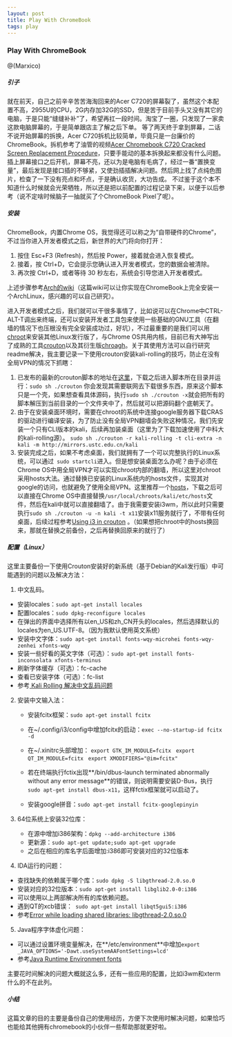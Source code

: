 ```yaml
---                                                                        
layout: post
title: Play With ChromeBook
tags: play
---
```

### Play With ChromeBook

@(Marxico)


##### 引子
就在前天，自己之前辛辛苦苦海淘回来的Acer C720的屏幕裂了，虽然这个本配置不高，2955U的CPU，2G内存加32G的SSD，但是苦于目前手头又没有其它的电脑，于是只能“缝缝补补”了，希望再扛一段时间。淘宝了一圈，只发现了一家卖这款电脑屏幕的，于是简单跟店主了解之后下单。
等了两天终于拿到屏幕，二话不说开始屏幕的拆换，Acer C720拆机比较简单，毕竟只是一台廉价的ChromeBook。拆机参考了油管的视频[Acer Chromebook C720 Cracked Screen Replacement Procedure](https://www.youtube.com/watch?v=yOjkMZR47AY)，只要手能动的基本拆换起来都没有什么问题。插上屏幕接口之后开机，屏幕不亮，还以为是电脑有毛病了，经过一番“置换变量”，最后发现是接口插的不够紧，又使劲插插解决问题。然后网上找了点纯色图片，检查了一下没有亮点和坏点，于是确认收货，大功告成。
不过鉴于这个本不知道什么时候就会光荣牺牲，所以还是把以前配置的过程记录下来，以便于以后参考（说不定啥时候脑子一抽就买了个ChromeBook Pixel了呢）。

##### 安装
ChromeBook，内置Chrome OS，我觉得还可以称之为“自带硬件的Chrome”，不过当你进入开发者模式之后，新世界的大门将向你打开：

1. 按住 Esc+F3 (Refresh)，然后按 Power，接着就会进入恢复模式。
2. 接着，按 Ctrl+D，它会提示您确认进入开发者模式，您的数据会被清除。
3. 再次按  Ctrl+D，或者等待 30 秒左右，系统会引导您进入开发者模式。

上述步骤参考[Arch的wiki](https://wiki.archlinux.org/index.php/Acer_C720_Chromebook)（这篇wiki可以让你实现在ChromeBook上完全安装一个ArchLinux，感兴趣的可以自己研究）。

进入开发者模式之后，我们就可以干很多事情了，比如说可以在Chrome中CTRL-ALT-T调出来终端，还可以安装开发者工具包来使用一些基础的GNU工具（在翻墙的情况下也压根没有完全安装成功过，好坑），不过最重要的是我们可以用[chroot](https://en.wikipedia.org/wiki/Chroot)来安装其他Linux发行版了，与Chrome OS共用内核，目前已有大神写出了成熟的工具[crouton](https://github.com/dnschneid/crouton)以及其衍生版[chroagh](https://github.com/drinkcat/chroagh)。关于其使用方法可以自行研究readme解决，我主要记录一下使用crouton安装kali-rolling的技巧，防止在没有全局VPN的情况下抓瞎：

1. 已发布的最新的crouton脚本的地址在[这里](https://goo.gl/fd3zc)，下载之后进入脚本所在目录并运行：` sudo sh ./crouton ` 你会发现其需要联网去下载很多东西，原来这个脚本只是一个壳，如果想查看具体源码，执行` sudo sh ./crouton -x `就会把所有的脚本解压到当前目录的一个文件夹中了，然后就可以把源码翻个底朝天了。
2. 由于在安装桌面环境时，需要在chroot的系统中连接google服务器下载CRAS的驱动进行编译安装，为了防止没有全局VPN翻墙会失败这种情况，我们先安装一个只有CLI版本的kali，后续再加装桌面（这里为了下载加速使用了中科大的kali-rolling源）。
`sudo sh ./crouton -r kali-rolling -t cli-extra -n kali -m http://mirrors.ustc.edu.cn/kali `
3. 安装完成之后，如果不考虑桌面，我们就拥有了一个可以完整执行的Linux系统，可以通过` sudo startcli`进入。但是想安装桌面怎么办呢？由于必须在Chrome OS中用全局VPN才可以实现chroot内部的翻墙，所以这里对chroot采用hosts大法。通过替换已安装的Linux系统内的hosts文件，实现其对google的访问，也就避免了使用全局VPN。这里推荐一个[hosts](https://raw.githubusercontent.com/racaljk/hosts/master/hosts)，下载之后可以直接在Chrome OS中直接替换`/usr/local/chroots/kali/etc/hosts`文件，然后在kali中就可以直接翻墙了。由于我需要安装i3wm，所以此时只需要执行`sudo sh ./crouton -u -n kali -t x11`安装x11服务就行了，不带有任何桌面，后续过程参考[Using i3 in crouton](https://github.com/dnschneid/crouton/wiki/i3) 。（如果想把chroot中的hosts换回来，那就在替换之前备份，之后再替换回原来的就行了）

##### 配置（Linux）
这里主要备份一下使用Crouton安装好的新系统（基于Debian的Kali发行版）中可能遇到的问题以及解决方法：

1. 中文乱码。
 
  * 安装locales：` sudo apt-get install locales `
  * 配置locales：` sudo dpkg-reconfigure locales `
  * 在弹出的界面中选择所有以en_US和zh_CN开头的locales，然后选择默认的locales为en_US.UTF-8。（因为我默认使用英文系统）
  * 安装中文字体：` sudo apt-get install fonts-wqy-microhei fonts-wqy-zenhei xfonts-wqy `
  * 安装一些好看的英文字体（可选）：` sudo apt-get install fonts-inconsolata xfonts-terminus `
  * 刷新字体缓存（可选）：fc-cache
  * 查看已安装字体（可选）：fc-list
  * 参考[ Kali Rolling 解决中文乱码问题](http://blog.csdn.net/bleachswh/article/details/51419670)

2. 安装中文输入法：
   
   * 安装fcitx框架：` sudo apt-get install fcitx `
   * 在~/.config/i3/config中增加fcitx的启动：`exec --no-startup-id fcitx -d`
   * 在~/.xinitrc头部增加：
   `export GTK_IM_MODULE=fcitx `
   `export QT_IM_MODULE=fcitx `
   `export XMODIFIERS="@im=fcitx"`
   
   * 若在终端执行fctix出现**/bin/dbus-launch terminated abnormally without any error message**的错误，则说明需要安装D-Bus，执行`sudo apt-get install dbus-x11`，这样fctix框架就可以启动了。
   * 安装google拼音：`sudo apt-get install fcitx-googlepinyin`

3. 64位系统上安装32位库：
   * 在源中增加i386架构：`dpkg --add-architecture i386`
   * 更新源：`sudo apt-get update;sudo apt-get upgrade`
   * 之后在相应的库名字后面增加:i386即可安装对应的32位版本

4. IDA运行的问题：
  * 查找缺失的依赖属于哪个库：`sudo dpkg -S libgthread-2.0.so.0`
  * 安装对应的32位版本：`sudo apt-get install libglib2.0-0:i386`
  * 可以使用以上两部解决所有的库依赖问题。
  * 遇到QT的xcb错误：` sudo apt-get install libqt5gui5:i386`
  * 参考[Error while loading shared libraries: libgthread-2.0.so.0](http://askubuntu.com/questions/427496/error-while-loading-shared-libraries-libgthread-2-0-so-0) 
 
5. Java程序字体虚化问题：
  * 可以通过设置环境变量解决，在**/etc/environment**中增加`export _JAVA_OPTIONS='-Dawt.useSystemAAFontSettings=lcd'`
  * 参考[Java Runtime Environment fonts](https://wiki.archlinux.org/index.php/Java_Runtime_Environment_fonts)

主要花时间解决的问题大概就这么多，还有一些应用的配置，比如i3wm和xterm什么的不在此列。

##### 小结
这篇文章的目的主要是备份自己的使用经历，方便下次使用时解决问题，如果恰巧也能给其他拥有chromebook的小伙伴一些帮助那就更好啦。